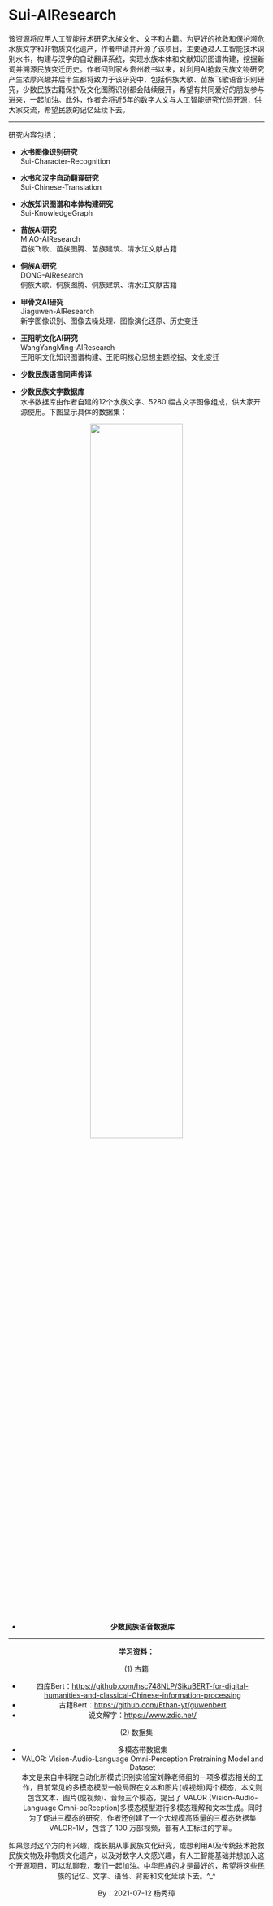 # Sui-AIResearch
该资源将应用人工智能技术研究水族文化、文字和古籍。为更好的抢救和保护濒危水族文字和非物质文化遗产，作者申请并开源了该项目，主要通过人工智能技术识别水书，构建与汉字的自动翻译系统，实现水族本体和文献知识图谱构建，挖掘新词并溯源民族变迁历史。作者回到家乡贵州教书以来，对利用AI抢救民族文物研究产生浓厚兴趣并后半生都将致力于该研究中，包括侗族大歌、苗族飞歌语音识别研究，少数民族古籍保护及文化图腾识别都会陆续展开，希望有共同爱好的朋友参与进来，一起加油。此外，作者会将近5年的数字人文与人工智能研究代码开源，供大家交流，希望民族的记忆延续下去。

---



研究内容包括：<br />

- **水书图像识别研究** <br />
Sui-Character-Recognition <br />

- **水书和汉字自动翻译研究** <br />
Sui-Chinese-Translation <br />

- **水族知识图谱和本体构建研究** <br />
Sui-KnowledgeGraph <br />

- **苗族AI研究** <br />
MIAO-AIResearch <br />
苗族飞歌、苗族图腾、苗族建筑、清水江文献古籍 <br />

- **侗族AI研究** <br />
DONG-AIResearch <br />
侗族大歌、侗族图腾、侗族建筑、清水江文献古籍 <br />

- **甲骨文AI研究** <br />
Jiaguwen-AIResearch <br />
新字图像识别、图像去噪处理、图像演化还原、历史变迁 <br />

- **王阳明文化AI研究** <br />
WangYangMing-AIResearch <br />
王阳明文化知识图谱构建、王阳明核心思想主题挖掘、文化变迁 <br />

- **少数民族语言同声传译**


- **少数民族文字数据库** <br />
水书数据库由作者自建的12个水族文字、5280 幅古文字图像组成，供大家开源使用。下图显示具体的数据集：

<div align=center><img src="https://github.com/eastmountyxz/Sui-AIResearch/assets/53172375/14ae6fc0-1982-47dc-971d-c4d6e72ddccd" width="60%" height="60%" />



- **少数民族语音数据库**




---

**学习资料：**

(1) 古籍 <br />
- 四库Bert：https://github.com/hsc748NLP/SikuBERT-for-digital-humanities-and-classical-Chinese-information-processing  <br />
- 古籍Bert：https://github.com/Ethan-yt/guwenbert  <br />
- 说文解字：https://www.zdic.net/ <br />

(2) 数据集 <br />
- 多模态带数据集
- VALOR: Vision-Audio-Language Omni-Perception Pretraining Model and Dataset <br />
本文是来自中科院自动化所模式识别实验室刘静老师组的一项多模态相关的工作，目前常见的多模态模型一般局限在文本和图片(或视频)两个模态，本文则包含文本、图片(或视频)、音频三个模态，提出了 VALOR (Vision-Audio-Language Omni-peRception)多模态模型进行多模态理解和文本生成。同时为了促进三模态的研究，作者还创建了一个大规模高质量的三模态数据集 VALOR-1M，包含了 100 万部视频，都有人工标注的字幕。



如果您对这个方向有兴趣，或长期从事民族文化研究，或想利用AI及传统技术抢救民族文物及非物质文化遗产，以及对数字人文感兴趣，有人工智能基础并想加入这个开源项目，可以私聊我，我们一起加油。中华民族的才是最好的，希望将这些民族的记忆、文字、语音、背影和文化延续下去。^_^

By：2021-07-12 杨秀璋

